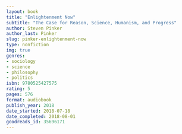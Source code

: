 ```yaml
---
layout: book
title: "Enlightenment Now"
subtitle: "The Case for Reason, Science, Humanism, and Progress"
author: Steven Pinker
author_last: Pinker
slug: pinker-enlightenment-now
type: nonfiction
img: true
genres:
- sociology
- science
- philosophy
- politics
isbn: 9780525427575
rating: 5
pages: 576
format: audiobook
publish_year: 2018
date_started: 2018-07-18
date_completed: 2018-08-01
goodreads_id: 35696171
---
```

